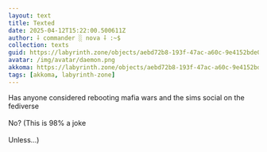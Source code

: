 ```yaml
---
layout: text
title: Texted
date: 2025-04-12T15:22:00.500611Z
author: ⸸ commander ░ nova ⸸ :~$
collection: texts
guid: https://labyrinth.zone/objects/aebd72b8-193f-47ac-a60c-9e4152bde078
avatar: /img/avatar/daemon.png
akkoma: https://labyrinth.zone/objects/aebd72b8-193f-47ac-a60c-9e4152bde078
tags: [akkoma, labyrinth-zone]
---
```


<p>Has anyone considered rebooting mafia wars and the sims social on the fediverse<br><br>No? (This is 98% a joke<br><br>Unless…)</p>